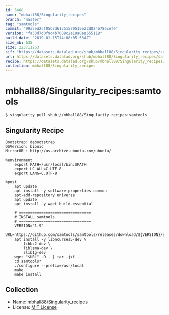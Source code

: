 ```yaml
---
id: 5468
name: "mbhall88/Singularity_recipes"
branch: "master"
tag: "samtools"
commit: "99a5ed2cf05b7d61351570515e22d024b786cefe"
version: "fa53d7d0f9d4b7089c2e19a0aa555119"
build_date: "2019-01-15T14:08:05.534Z"
size_mb: 635
size: 223711263
sif: "https://datasets.datalad.org/shub/mbhall88/Singularity_recipes/samtools/2019-01-15-99a5ed2c-fa53d7d0/fa53d7d0f9d4b7089c2e19a0aa555119.simg"
url: https://datasets.datalad.org/shub/mbhall88/Singularity_recipes/samtools/2019-01-15-99a5ed2c-fa53d7d0/
recipe: https://datasets.datalad.org/shub/mbhall88/Singularity_recipes/samtools/2019-01-15-99a5ed2c-fa53d7d0/Singularity
collection: mbhall88/Singularity_recipes
---
```


# mbhall88/Singularity_recipes:samtools

```bash
$ singularity pull shub://mbhall88/Singularity_recipes:samtools
```

## Singularity Recipe

```singularity
Bootstrap: debootstrap
OSVersion: bionic
MirrorURL: http://us.archive.ubuntu.com/ubuntu/

%environment
    export PATH=/usr/local/bin:$PATH
    export LC_ALL=C.UTF-8
    export LANG=C.UTF-8

%post
    apt update
    apt install -y software-properties-common
    apt-add-repository universe
    apt update
    apt install -y wget build-essential
    
    # ================================
    # INSTALL samtools
    # ================================
    VERSION="1.9"
    URL=https://github.com/samtools/samtools/releases/download/${VERSION}/samtools-${VERSION}.tar.bz2
    apt install -y libncurses5-dev \
        libbz2-dev \
        liblzma-dev \
        zlib1g-dev
    wget "$URL" -O - | tar -jxf -
    cd samtools*
    ./configure --prefix=/usr/local
    make
    make install
```

## Collection

 - Name: [mbhall88/Singularity_recipes](https://github.com/mbhall88/Singularity_recipes)
 - License: [MIT License](https://api.github.com/licenses/mit)

